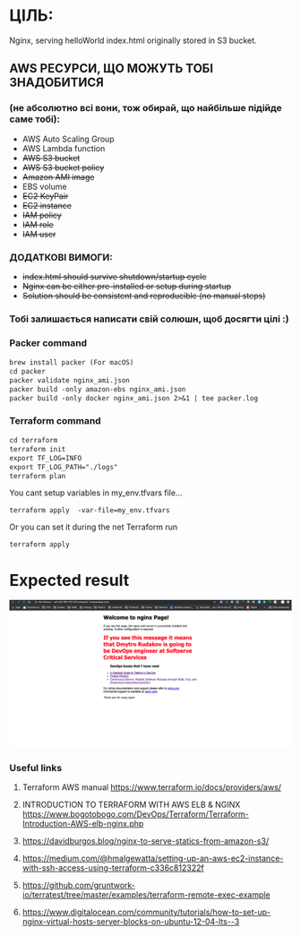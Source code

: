 # ЦІЛЬ:
Nginx, serving helloWorld index.html originally stored in S3 bucket.

## AWS РЕСУРСИ, ЩО МОЖУТЬ ТОБІ ЗНАДОБИТИСЯ
### (не абсолютно всі вони, тож обирай, що найбільше підійде саме тобі):
- AWS Auto Scaling Group
- AWS Lambda function
- <s>AWS S3 bucket</s>
- <s>AWS S3 bucket policy</s>
- <s>Amazon AMI image</s>
- EBS volume
- <s>EC2 KeyPair</s>
- <s>EC2 instance</s>
- <s>IAM policy</s>
- <s>IAM role</s>
- <s>IAM user</s>

### ДОДАТКОВІ ВИМОГИ:
- <s>index.html should survive shutdown/startup cycle</s>
- <s>Nginx can be either pre-installed or setup during startup</s>
- <s>Solution should be consistent and reproducible (no manual steps)</s>

### Тобі залишається написати свій солюшн, щоб досягти цілі :)

### Packer command
```
brew install packer (For macOS)
cd packer
packer validate nginx_ami.json
packer build -only amazon-ebs nginx_ami.json
packer build -only docker nginx_ami.json 2>&1 | tee packer.log
```
### Terraform command
```
cd terraform
terraform init
export TF_LOG=INFO
export TF_LOG_PATH="./logs"
terraform plan
```

You cant setup variables in my_env.tfvars file...
```
terraform apply  -var-file=my_env.tfvars
```

Or you can set it during the net Terraform run
```
terraform apply
```

# Expected result

![Expected result](Result.png)


### Useful links

1. Terraform AWS manual
https://www.terraform.io/docs/providers/aws/

2. INTRODUCTION TO TERRAFORM WITH AWS ELB & NGINX
https://www.bogotobogo.com/DevOps/Terraform/Terraform-Introduction-AWS-elb-nginx.php

3. https://davidburgos.blog/nginx-to-serve-statics-from-amazon-s3/

4. https://medium.com/@hmalgewatta/setting-up-an-aws-ec2-instance-with-ssh-access-using-terraform-c336c812322f

5. https://github.com/gruntwork-io/terratest/tree/master/examples/terraform-remote-exec-example

6. https://www.digitalocean.com/community/tutorials/how-to-set-up-nginx-virtual-hosts-server-blocks-on-ubuntu-12-04-lts--3